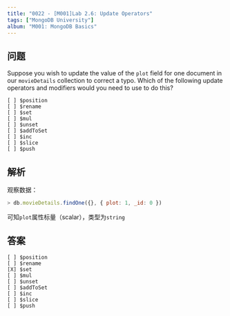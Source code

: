 ```yaml
---
title: "0022 - [M001]Lab 2.6: Update Operators"
tags: ["MongoDB University"]
album: "M001: MongoDB Basics"
---
```


## 问题

Suppose you wish to update the value of the `plot` field for one document in our `movieDetails` collection to correct a typo. Which of the following update operators and modifiers would you need to use to do this?

```
[ ] $position
[ ] $rename
[ ] $set
[ ] $mul
[ ] $unset
[ ] $addToSet
[ ] $inc
[ ] $slice
[ ] $push
```

## 解析

观察数据：

```js
> db.movieDetails.findOne({}, { plot: 1, _id: 0 })
```

可知`plot`属性标量（scalar），类型为`string`

## 答案

```
[ ] $position
[ ] $rename
[X] $set
[ ] $mul
[ ] $unset
[ ] $addToSet
[ ] $inc
[ ] $slice
[ ] $push
```
